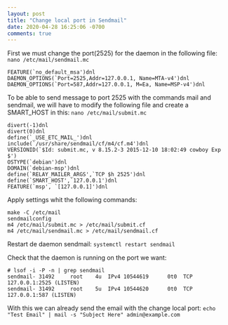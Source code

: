 ```yaml
---
layout: post
title: "Change local port in Sendmail"
date: 2020-04-28 16:25:06 -0700
comments: true
---
```


First we must change the port(2525) for the daemon in the following file: `nano /etc/mail/sendmail.mc`
```
FEATURE(`no_default_msa')dnl
DAEMON_OPTIONS(`Port=2525,Addr=127.0.0.1, Name=MTA-v4')dnl
DAEMON_OPTIONS(`Port=587,Addr=127.0.0.1, M=Ea, Name=MSP-v4')dnl
```

To be able to send message to port 2525 with the commands mail and sendmail, we will have to modify the following file and create a SMART_HOST in this: `nano /etc/mail/submit.mc`
```
divert(-1)dnl
divert(0)dnl
define(`_USE_ETC_MAIL_')dnl
include(`/usr/share/sendmail/cf/m4/cf.m4')dnl
VERSIONID(`$Id: submit.mc, v 8.15.2-3 2015-12-10 18:02:49 cowboy Exp $')
OSTYPE(`debian')dnl
DOMAIN(`debian-msp')dnl
define(`RELAY_MAILER_ARGS',`TCP $h 2525')dnl
define(`SMART_HOST',`127.0.0.1')dnl
FEATURE(`msp', `[127.0.0.1]')dnl
```

Apply settings whit the following commands:
```
make -C /etc/mail
sendmailconfig
m4 /etc/mail/submit.mc > /etc/mail/submit.cf
m4 /etc/mail/sendmail.mc > /etc/mail/sendmail.cf
```
Restart de daemon sendmail: `systemctl restart sendmail`

Check that the daemon is running on the port we want:
```
# lsof -i -P -n | grep sendmail
sendmail- 31492     root    4u  IPv4 10544619      0t0  TCP 127.0.0.1:2525 (LISTEN)
sendmail- 31492     root    5u  IPv4 10544620      0t0  TCP 127.0.0.1:587 (LISTEN)
```

With this we can already send the email with the change local port:
`echo "Test Email" | mail -s "Subject Here" admin@example.com`

